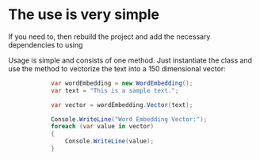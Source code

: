# The use is very simple

If you need to, then rebuild the project and add the necessary dependencies to using

Usage is simple and consists of one method. Just instantiate the class and use the method to vectorize the text into a 150 dimensional vector:


```c#
            var wordEmbedding = new WordEmbedding();
            var text = "This is a sample text.";

            var vector = wordEmbedding.Vector(text);

            Console.WriteLine("Word Embedding Vector:");
            foreach (var value in vector)
            {
                Console.WriteLine(value);
            }
```
